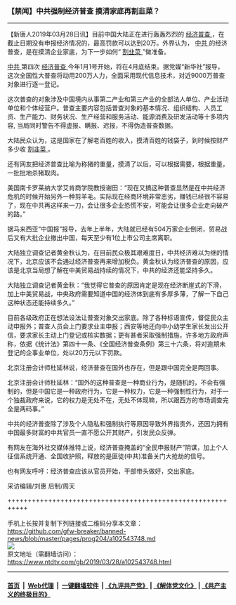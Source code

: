 ### 【禁闻】中共强制经济普查 摸清家底再割韭菜？
------------------------

<div class="post_content" itemprop="articleBody">
 <p>
  【新唐人2019年03月28日讯】目前中国大陆正在进行轰轰烈烈的
  <a href="https://www.ntdtv.com/gb/经济普查.htm">
   经济普查
  </a>
  ，在截止日期没有申报经济情况的，最高罚款可以达到20万。外界认为，
  <a href="https://www.ntdtv.com/gb/中共.htm">
   中共
  </a>
  的经济普查，是在摸清企业家底，为下一步如何“
  <a href="https://www.ntdtv.com/gb/割韭菜.htm">
   割韭菜
  </a>
  ”做准备。
 </p>
 <p>
  <a href="https://www.ntdtv.com/gb/中共.htm">
   中共
  </a>
  第四次
  <a href="https://www.ntdtv.com/gb/经济普查.htm">
   经济普查
  </a>
  今年1月1号开始，将在4月底结束。据党媒“新华社”报导，这次全国性大普查将动用200万人力，全面采用现代信息技术，对近9000万普查对象进行逐一登记。
 </p>
 <p>
  这次普查的对象涉及中国境内从事第二产业和第三产业的全部法人单位、产业活动单位和个体经营户。普查主要内容包括普查对象的基本情况、组织结构、人员工资、生产能力、财务状况、生产经营和服务活动、能源消费及研发活动等十多项内容, 当局同时警告不得虚报、瞒报、迟报，不得伪造普查数据。
 </p>
 <p>
  大陆民众认为，这是国家在了解老百姓的收入，摸清百姓的钱袋子，到时候按财产多少收
  <a href="https://www.ntdtv.com/gb/割韭菜.htm">
   割韭菜
  </a>
  。
 </p>
 <p>
  还有网友把经济普查比喻为称猪的重量，摸清了以后，可以根据需要，根据重量，一批批地杀猪取肉。
 </p>
 <p>
  美国南卡罗莱纳大学艾肯商学院教授谢田：“现在又搞这种普查显然是在中共经济危机的时候开始另外一种剪羊毛。实际现在经商环境非常恶劣，赚钱已经很不容易了，现在中共再这样来一刀，会让很多企业恐慌不安，可能会让很多企业走向破产的路。”
 </p>
 <p>
  据马来西亚“中国报”报导，去年上半年，大陆就已经有504万家企业倒闭，贸易战后又有大批企业撤出中国，每天至少有1位上市公司主席离职。
 </p>
 <p>
  大陆独立调查记者黄金秋认为，在目前民众极其艰难度日，中共经济难以为继的情况下，北京应该不会通过经济普查再来增加税负。黄金秋认为经济普查的原因，应该是北京当局想了解在中美贸易战持续的情况下，中共的经济还能坚持多久。
 </p>
 <p>
  大陆独立调查记者黄金秋：“我觉得它普查的原因肯定是现在经济断崖式的下滑，加上中美贸易战，中央政府需要知道中国的经济体到底有多厚多薄，了解一下自己这种状态还能持续多久。”
 </p>
 <p>
  目前各级政府正在想法设法让普查对象交出家底。除了各种标语宣传，督促民众主动申报外；普查人员会上门要求业主申报；西安等地还向中小幼学生家长发出公开信，要求家长主动上门登记或核实数据；更有甚者采取强制措施，许多地方政府声称，依据《统计法》第四十一条、《全国经济普查条例》第三十六条，将对逾期未登记的企事业单位，处以20万元以下罚款。
 </p>
 <p>
  北京注册会计师杜延林说，经济普查在国外也存在，但是跟中国完全是两回事。
 </p>
 <p>
  北京注册会计师杜延林：“国外的这种普查是一种商业行为，是随机的，不会有强制的，但是中国它是一种政府行为，它是一种权力，它是一种强制性行为，对于一个独裁政府来说，它的权力是无处不在，无处不体现嘛，所以跟西方的市场调查完全是两码事。”
 </p>
 <p>
  中共的经济普查除了涉及个人隐私和强制执行等原因导致外界指责外，还因为拥有中国最多财富的中共官员一直不愿公开其财产，引发民众反弹。
 </p>
 <p>
  有网友在海外社交媒体推特上说，经济普查掩盖的“全民申报财产”阴谋，加上个人征信系统开通、全国收护照，释放的是匪徒(中共)准备关门大抢劫的信号。
 </p>
 <p>
  也有网友呼吁：经济普查应该从官员开始，干部带头做好，交出家底。
 </p>
 <p>
  采访编辑/刘惠 后制/周天
 </p>
 <div class="single_ad">
 </div>
</div>

+++++++++++++++++++++++++++++++++++++++++++++++++++++++++++<br/><br/>
手机上长按并复制下列链接或二维码分享本文章：<br/>
https://github.com/gfw-breaker/banned-news/blob/master/pages/prog204/a102543748.md <br/>
<a href='https://github.com/gfw-breaker/banned-news/blob/master/pages/prog204/a102543748.md'><img src='https://github.com/gfw-breaker/banned-news/blob/master/pages/prog204/a102543748.md.png'/></a> <br/>
原文地址（需翻墙访问）：https://www.ntdtv.com/gb/2019/03/28/a102543748.html


------------------------
#### [首页](https://github.com/gfw-breaker/banned-news/blob/master/README.md) &nbsp;|&nbsp; [Web代理](https://github.com/labour-camp/helloworld) &nbsp;|&nbsp; [一键翻墙软件](https://github.com/gfw-breaker/nogfw/blob/master/README.md) &nbsp;| [《九评共产党》](https://github.com/gfw-breaker/9ping.md/blob/master/README.md#九评之一评共产党是什么) | [《解体党文化》](https://github.com/gfw-breaker/jtdwh.md/blob/master/README.md) | [《共产主义的终极目的》](https://github.com/gfw-breaker/gczydzjmd.md/blob/master/README.md)

